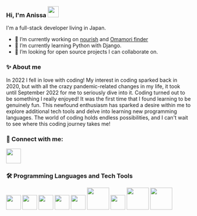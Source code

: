 ### Hi, I'm Anissa <a href="https://giphy.com/stickers/hand-fripon-rookip-kCMry3iScFtypKZXWn"><img src="https://media0.giphy.com/media/kCMry3iScFtypKZXWn/giphy.gif?cid=ecf05e47wscaohd0bpzliigg5ykevie8xov19ubwibuakysa&ep=v1_stickers_search&rid=giphy.gif&ct=s" width=30 /></a>
I'm a full-stack developer living in Japan.

- 🔭 I’m currently working on [nourish](https://github.com/nourish-team) and [Omamori finder](https://github.com/Anissa3005/omamori-app/tree/main)
- 🌱 I’m currently learning Python with Django.
- 👯 I’m looking for open source projects I can collaborate on.
  
### :sparkles: About me
In 2022 I fell in love with coding! 
My interest in coding sparked back in 2020, but with all the crazy pandemic-related changes in my life, it took until September 2022 for me to seriously dive into it.
Coding turned out to be something I really enjoyed! It was the first time that I found learning to be genuinely fun. 
This newfound enthusiasm has sparked a desire within me to explore additional tech tools and delve into learning new programming languages. The world of coding holds endless possibilities, and I can't wait to see where this coding journey takes me!

### 🔗 Connect with me:
<a href="https://www.linkedin.com/in/anissa-chadouli/"><img src="https://upload.wikimedia.org/wikipedia/commons/thumb/8/81/LinkedIn_icon.svg/2048px-LinkedIn_icon.svg.png" width=40/></a>

### 🛠️ Programming Languages and Tech Tools
<a href="https://developer.mozilla.org/en-US/docs/Web/JavaScript"><img src="https://upload.wikimedia.org/wikipedia/commons/thumb/6/6a/JavaScript-logo.png/800px-JavaScript-logo.png" width=40/></a>
<a href="https://www.w3schools.com/typescript/typescript_intro.php"><img src="https://upload.wikimedia.org/wikipedia/commons/thumb/4/4c/Typescript_logo_2020.svg/2048px-Typescript_logo_2020.svg.png" width=40/></a>
<a href="https://www.python.org/doc/essays/blurb/"><img src="https://upload.wikimedia.org/wikipedia/commons/thumb/c/c3/Python-logo-notext.svg/1869px-Python-logo-notext.svg.png" width=40/></a>
<a href="https://react.dev/"><img src="https://upload.wikimedia.org/wikipedia/commons/thumb/a/a7/React-icon.svg/2300px-React-icon.svg.png" width=40/></a>
<a href="https://nodejs.org/en/about"><img src="https://upload.wikimedia.org/wikipedia/commons/thumb/d/d9/Node.js_logo.svg/2560px-Node.js_logo.svg.png" width=40/></a>
<a href="https://nodejs.org/en/about"><img src="https://upload.wikimedia.org/wikipedia/commons/6/64/Expressjs.png" width=60/></a>
<a href="https://www.postgresql.org/about/"><img src="https://upload.wikimedia.org/wikipedia/commons/thumb/2/29/Postgresql_elephant.svg/1985px-Postgresql_elephant.svg.png" width=40/></a>
<a href="https://www.prisma.io/"><img src="https://cdn.worldvectorlogo.com/logos/prisma-2.svg" width=60/></a>
<a href="https://www.djangoproject.com/"><img src="https://static.djangoproject.com/img/logos/django-logo-negative.png" width=60/></a>

<!--START_SECTION:waka-->
<!--END_SECTION:waka-->


